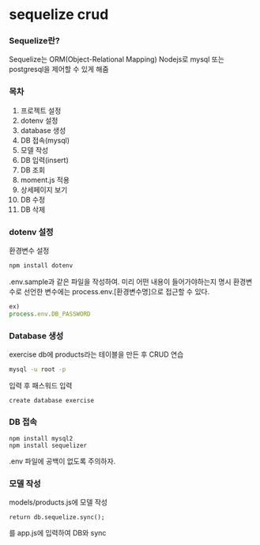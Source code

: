 # sequelize crud

### Sequelize란?
Sequelize는 ORM(Object-Relational Mapping)
Nodejs로 mysql 또는 postgresql을 제어할 수 있게 해줌



### 목차
1. 프로젝트 설정
2. dotenv 설정
3. database 생성
4. DB 접속(mysql)
5. 모델 작성
6. DB 입력(insert)
7. DB 조회
8. moment.js 적용
9. 상세페이지 보기
10. DB 수정
11. DB 삭제






### dotenv 설정
환경변수 설정
```bash
npm install dotenv
```
.env.sample과 같은 파일을 작성하여. 미리 어떤 내용이 들어가야하는지 명시
환경변수로 선언한 변수에는 process.env.[환경변수명]으로 접근할 수 있다.
```js
ex)
process.env.DB_PASSWORD
```






### Database 생성
exercise db에 products라는 테이블을 만든 후 CRUD 연습
```bash
mysql -u root -p
```
입력 후 패스워드 입력

```mysql
create database exercise
```






### DB 접속
```
npm install mysql2
npm install sequelizer
```
.env 파일에 공백이 없도록 주의하자.






### 모델 작성
models/products.js에 모델 작성
```
return db.sequelize.sync();
```
를 app.js에 입력하여 DB와 sync